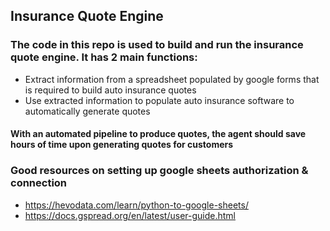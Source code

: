 ## Insurance Quote Engine

### The code in this repo is used to build and run the insurance quote engine. It has 2 main functions:
  - Extract information from a spreadsheet populated by google forms that is required to build auto insurance quotes
  - Use extracted information to populate auto insurance software to automatically generate quotes
 
  #### With an automated pipeline to produce quotes, the agent should save hours of time upon generating quotes for customers

### Good resources on setting up google sheets authorization & connection
- https://hevodata.com/learn/python-to-google-sheets/
- https://docs.gspread.org/en/latest/user-guide.html
